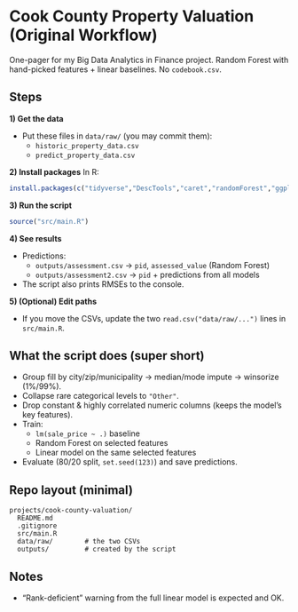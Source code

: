 # Cook County Property Valuation (Original Workflow)

One-pager for my Big Data Analytics in Finance project. Random Forest with hand-picked features + linear baselines. No `codebook.csv`.

## Steps

**1) Get the data**

- Put these files in `data/raw/` (you may commit them):
  - `historic_property_data.csv`
  - `predict_property_data.csv`

**2) Install packages** In R:

```r
install.packages(c("tidyverse","DescTools","caret","randomForest","ggplot2"))
```

**3) Run the script**

```r
source("src/main.R")
```

**4) See results**

- Predictions:
  - `outputs/assessment.csv`   → `pid`, `assessed_value` (Random Forest)
  - `outputs/assessment2.csv`  → `pid` + predictions from all models
- The script also prints RMSEs to the console.

**5) (Optional) Edit paths**

- If you move the CSVs, update the two `read.csv("data/raw/...")` lines in `src/main.R`.

## What the script does (super short)

- Group fill by city/zip/municipality → median/mode impute → winsorize (1%/99%).
- Collapse rare categorical levels to `"Other"`.
- Drop constant & highly correlated numeric columns (keeps the model’s key features).
- Train:
  - `lm(sale_price ~ .)` baseline
  - Random Forest on selected features
  - Linear model on the same selected features
- Evaluate (80/20 split, `set.seed(123)`) and save predictions.

## Repo layout (minimal)

```
projects/cook-county-valuation/
  README.md
  .gitignore
  src/main.R
  data/raw/        # the two CSVs
  outputs/         # created by the script
```

## Notes

- “Rank-deficient” warning from the full linear model is expected and OK.

